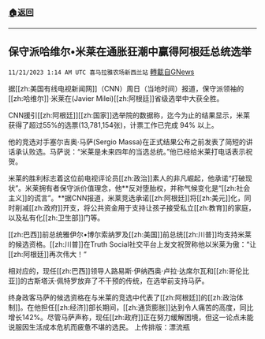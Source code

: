 ###  [:house:返回](README.md)
---


## 保守派哈维尔•米莱在通胀狂潮中赢得阿根廷总统选举
`11/21/2023 1:14 AM UTC 喜马拉雅农场新西兰站` [轉載自GNews](https://gnews.org/articles/1997463)

据[[zh:美国有线电视新闻网]]（CNN）周日（当地时间）报道，保守派领袖的[[zh:哈维尔]]·米莱在(Javier Milei)[[zh:阿根廷]]省级选举中大获全胜。

CNN援引[[zh:阿根廷]][[zh:国家]]选举院的数据称，迄今为止的结果显示，米莱获得了超过55%的选票(13,781,154张)，计票工作已完成 94% 以上。

他的竞选对手塞尔吉奥·马萨(Sergio Massa)在正式结果公布之前发表了简短的讲话承认败选。马萨说：“米莱是未来四年的当选总统。”他已经给米莱打电话表示祝贺。

米莱的胜利标志着这位前电视评论员[[zh:政治]]素人的非凡崛起，他承诺“打破现状”。米莱拥有者保守派价值理念，他**反对堕胎权，并称气候变化是“[[zh:社会主义]]的谎言”。**据CNN报道，米莱竞选承诺[[zh:阿根廷]]将[[zh:美元]]化，同时削减[[zh:政府]]开支，将公共资金用于支持让孩子接受私立[[zh:教育]]的家庭，以及私有化[[zh:卫生部]]门等。

[[zh:巴西]]前总统雅伊尔•博尔索纳罗及[[zh:美国]]前总统[[zh:川普]]均支持米莱的候选资格。[[zh:川普]]在Truth Social社交平台上发文祝贺称他以米莱为傲：“让[[zh:阿根廷]]再次伟大！“

相对应的，现任[[zh:巴西]]领导人路易斯·伊纳西奥·卢拉·达席尔瓦和[[zh:哥伦比亚]]的古斯塔沃·佩特罗放弃了不干预的传统，在选举前支持马萨。

终身政客马萨的候选资格在与米莱的竞选中代表了[[zh:阿根廷]]的[[zh:政治体制]]。在他担任[[zh:经济]]部长期间，[[zh:通货膨胀]]达到令人痛苦的高度，同比增长142%。尽管马萨声称，现任[[zh:政府]]正在努力缓解困境，但这一论点未能说服因生活成本危机而疲惫不堪的选民。
上传排版：漂流瓶
